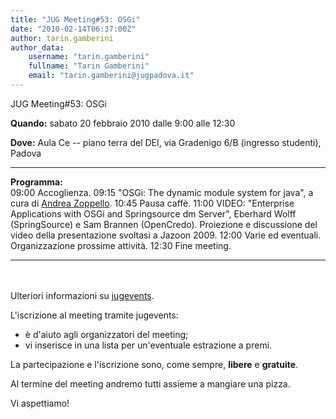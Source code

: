 ```yaml
---
title: "JUG Meeting#53: OSGi"
date: "2010-02-14T06:37:00Z"
author: tarin.gamberini
author_data:
    username: "tarin.gamberini"
    fullname: "Tarin Gamberini"
    email: "tarin.gamberini@jugpadova.it"
---
```


JUG Meeting\#53: OSGi

**Quando:** sabato 20 febbraio 2010 dalle 9:00 alle 12:30

**Dove:** Aula Ce -- piano terra del DEI, via Gradenigo 6/B (ingresso
studenti), Padova

  ---------------- ----------------------------------------------------------------------------------------------------------------------------------------------------------------------------------------------------------------
  **Programma:**   
  09:00            Accoglienza.
  09:15            "OSGi: The dynamic module system for java", a cura di <a href="mailto:andrea.zoppello@gmail.com">Andrea Zoppello</a>.
  10:45            Pausa caffè.
  11:00            VIDEO: "Enterprise Applications with OSGi and Springsource dm Server", Eberhard Wolff (SpringSource) e Sam Brannen (OpenCredo). Proiezione e discussione del video della presentazione svoltasi a Jazoon 2009.
  12:00            Varie ed eventuali. Organizzazione prossime attività.
  12:30            Fine meeting.
  ---------------- ----------------------------------------------------------------------------------------------------------------------------------------------------------------------------------------------------------------

<br/>\
Ulteriori informazioni su
<a href="http://www.jugevents.org/jugevents/event/24529">jugevents</a>.

L'iscrizione al meeting tramite jugevents:

-   è d'aiuto agli organizzatori del meeting;
-   vi inserisce in una lista per un'eventuale estrazione a premi.

La partecipazione e l'iscrizione sono, come sempre,
<strong>libere</strong> e <strong>gratuite</strong>.

Al termine del meeting andremo tutti assieme a mangiare una pizza.

Vi aspettiamo!
